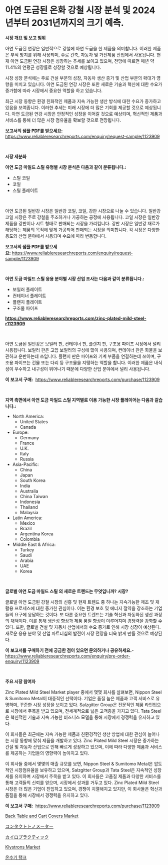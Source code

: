 <p><h1>아연 도금된 온화 강철 시장 분석 및 2024년부터 2031년까지의 크기 예측.</h1></p><p><strong>시장 개요 및 보고 범위</strong></p>
<p><p>아연 도금된 연강은 일반적으로 강철에 아연 도금을 한 제품을 의미합니다. 이러한 제품은 부식 방지를 위해 사용되며, 주로 건축, 자동차 및 가전제품 산업에서 사용됩니다. 현재 아연 도금된 연강 시장은 성장하는 추세를 보이고 있으며, 전망에 따르면 매년 약 11.4%의 연평균 성장률로 성장할 것으로 예상됩니다. </p><p>시장 성장 분석에는 주로 건설 부문의 성장, 자동차 생산 증가 및 산업 부문의 확대가 영향을 미치고 있습니다. 아연 도금된 연강 시장은 또한 새로운 기술과 혁신에 대한 수요가 증가함에 따라 시장에서 중요한 역할을 하고 있습니다.</p><p>최근 시장 동향은 환경 친화적인 제품과 지속 가능한 생산 방식에 대한 수요가 증가하고 있음을 보여줍니다. 이러한 추세는 미래 시장에 더 많은 기회를 제공할 것으로 예상됩니다. 아연 도금된 연강 시장은 안정적인 성장을 이어갈 것으로 예상되며, 혁신적인 제품과 서비스를 통해 더 많은 시장 점유율을 확보할 것으로 전망됩니다.</p></p>
<p><strong>보고서의 샘플 PDF를 받으세요:</strong> <a href="https://www.reliableresearchreports.com/enquiry/request-sample/1123909">https://www.reliableresearchreports.com/enquiry/request-sample/1123909</a></p>
<p>&nbsp;</p>
<p><strong>시장 세분화</strong></p>
<p><strong>아연 도금 마일드 스틸 유형별 시장 분석은 다음과 같이 분류됩니다.:</strong></p>
<p><ul><li>스틸 코일</li><li>코일</li><li>스틸 플레이트</li></ul></p>
<p>&nbsp;</p>
<p><p>아연 도금된 일반강 시장은 일반강 코일, 코일, 강판 시장으로 나눌 수 있습니다. 일반강 코일 시장은 주로 강철을 주조하거나 가공하는 공정에 사용됩니다. 코일 시장은 일반강 제품을 강판이나 시트 형태로 판매되는 시장을 가리킵니다. 강판 시장은 일반강 재료가 해당하는 제품의 목적에 맞게 가공되어 판매되는 시장을 의미합니다. 각 시장은 다양한 용도와 산업 분야에서 사용되며 수요에 따라 변동합니다.</p></p>
<p><strong>보고서의 샘플 PDF를 받으세요:</strong>&nbsp;<a href="https://www.reliableresearchreports.com/enquiry/request-sample/1123909">https://www.reliableresearchreports.com/enquiry/request-sample/1123909</a></p>
<p>&nbsp;</p>
<p><strong> 아연 도금 마일드 스틸 응용 분야별 시장 산업 조사는 다음과 같이 분류됩니다.:</strong></p>
<p><ul><li>보일러 플레이트</li><li>컨테이너 플레이트</li><li>플랜지 플레이트</li><li>구조물 파이프</li></ul></p>
<p><strong><a href="https://www.reliableresearchreports.com/zinc-plated-mild-steel-r1123909">https://www.reliableresearchreports.com/zinc-plated-mild-steel-r1123909</a></strong></p>
<p>&nbsp;</p>
<p><p>아연 도금된 일반강은 보일러 판, 컨테이너 판, 플랜지 판, 구조용 파이프 시장에서 널리 사용됩니다. 보일러 판은 고압 보일러의 구성에 많이 사용되며, 컨테이너 판은 화물을 보관하고 운반하는데 쓰입니다. 플랜지 판은 파이프와 기계 부품을 연결하는데 쓰이며, 구조용 파이프는 건물 또는 다리 등 구조물을 지탱하는 역할을 합니다. 이러한 제품은 내식성이 우수하고 내구성이 뛰어나기 때문에 다양한 산업 분야에서 널리 사용됩니다.</p></p>
<p><strong>이 보고서 구매:</strong>&nbsp; <a href="https://www.reliableresearchreports.com/purchase/1123909">https://www.reliableresearchreports.com/purchase/1123909</a></p>
<p>&nbsp;</p>
<p><strong>지역 측면에서 아연 도금 마일드 스틸 지역별로 이용 가능한 시장 플레이어는 다음과 같습니다.:</strong></p>
<p><ul>
    <li>
        North America:
        <ul>
            <li>United States</li>
            <li>Canada</li>
        </ul>
    </li>
    <li>
        Europe:
        <ul>
            <li>Germany</li>
            <li>France</li>
            <li>U.K.</li>
            <li>Italy</li>
            <li>Russia</li>
        </ul>
    </li>
    <li>
        Asia-Pacific:
        <ul>
            <li>China</li>
            <li>Japan</li>
            <li>South Korea</li>
            <li>India</li>
            <li>Australia</li>
            <li>China Taiwan</li>
            <li>Indonesia</li>
            <li>Thailand</li>
            <li>Malaysia</li>
        </ul>
    </li>
    <li>
        Latin America:
        <ul>
            <li>Mexico</li>
            <li>Brazil</li>
            <li>Argentina Korea</li>
            <li>Colombia</li>
        </ul>
    </li>
    <li>
        Middle East & Africa:
        <ul>
            <li>Turkey</li>
            <li>Saudi</li>
            <li>Arabia</li>
            <li>UAE</li>
            <li>Korea</li>
        </ul>
    </li>
    </ul></p>
<p>&nbsp;</p>
<p><strong>글로벌 아연 도금 마일드 스틸 의 새로운 트렌드는 무엇입니까? 시장?</strong></p>
<p><p>글로벌 아연 도금된 강철 시장의 신흥 및 현재 트렌드 중 하나는 지속가능한 제조 및 재활용 프로세스에 대한 증가한 관심이다. 이는 환경 보호 및 에너지 절약을 강조하는 기업들의 요구에 응답하는 것이다. 또 다른 중요한 트렌드는 기술 혁신과 자동화된 생산 과정의 채택이다. 이를 통해 생산성 향상과 제품 품질 향상이 이루어지며 경쟁력을 강화할 수 있다. 또한, 글로벌 건설 및 자동차 산업에서의 수요 증가로 인해 시장 성장이 예상된다. 새로운 응용 분야 및 산업 파트너십의 발전이 시장 전망을 더욱 밝게 만들 것으로 예상된다.</p></p>
<p><strong>이 보고서를 구매하기 전에 궁금한 점이 있으면 문의하거나 공유하세요.</strong>- <a href="https://www.reliableresearchreports.com/enquiry/pre-order-enquiry/1123909">https://www.reliableresearchreports.com/enquiry/pre-order-enquiry/1123909</a></p>
<p>&nbsp;</p>
<p><strong>주요 시장 참여자</strong></p>
<p><p>Zinc Plated Mild Steel Market player 중에서 몇몇 회사를 살펴보면, Nippon Steel & Sumitomo Metal이 대중적인 선택이다. 기업은 품질 높은 제품과 고객 서비스로 유명하며, 꾸준한 시장 성장을 보이고 있다. Salzgitter Group은 전문적인 제품 라인업으로 시장에서 주목을 받고 있으며, 전세계적으로 넓은 고객층을 가지고 있다. Tata Steel은 혁신적인 기술과 지속 가능한 비즈니스 모델을 통해 시장에서 경쟁력을 유지하고 있다.</p><p>이 회사들은 최근에는 지속 가능한 제품과 친환경적인 생산 방법에 대한 관심이 늘어나는 시장 동향에 맞춰 제품을 개발하고 있다. Zinc Plated Mild Steel 시장은 증가하는 건설 및 자동차 산업으로 인해 빠르게 성장하고 있으며, 이에 따라 다양한 제품과 서비스를 제공하는 기업들의 영향력이 높아지고 있다.</p><p>이 회사들 중에서 몇몇의 매출 규모를 보면, Nippon Steel & Sumitomo Metal은 압도적인 시장점유율을 보유하고 있으며, Salzgitter Group과 Tata Steel은 지속적인 성장세를 유지하며 시장에서 주목을 받고 있다. 이 회사들은 고품질 제품과 다양한 서비스를 통해 고객들의 신뢰를 얻으며, 시장에서 성과를 거두고 있다. Zinc Plated Mild Steel 시장은 더 많은 기업이 진입하고 있으며, 경쟁이 치열해지고 있지만, 이 회사들은 혁신과 품질을 통해 시장에서 경쟁력을 유지하고 있다.</p></p>
<p><strong>이 보고서 구매:</strong>&nbsp;&nbsp;<a href="https://www.reliableresearchreports.com/purchase/1123909">https://www.reliableresearchreports.com/purchase/1123909</a></p>
<p><p><a href="https://issuu.com/reportprime-2/docs/back-table-and-cart-covers-market-size-2030.pptx">Back Table and Cart Covers Market</a></p><p><a href="https://github.com/mreklxf44233/Market-Research-Report-List-1/blob/main/547754126455.md">コンタクトトノメーター</a></p><p><a href="https://github.com/ReganWisoky2023/Market-Research-Report-List-1/blob/main/742532926452.md">カイロプラクティック</a></p><p><a href="https://github.com/juancolorado15/Market-Research-Report-List-2/blob/main/klystrons-market.md">Klystrons Market</a></p><p><a href="https://github.com/vskv4779xr1/Market-Research-Report-List-1/blob/main/870205424540.md">온수기 탱크</a></p></p>
